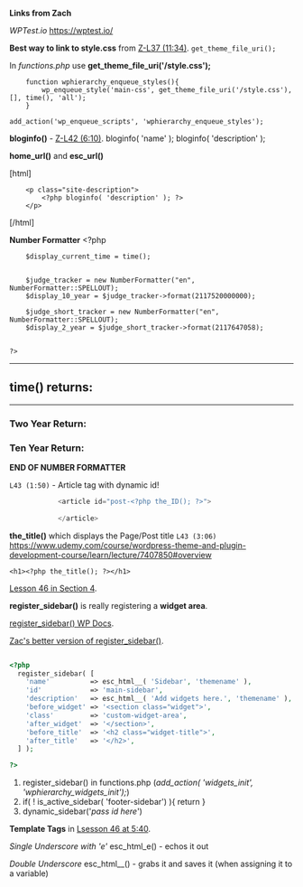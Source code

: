 

**Links from Zach**

_WPTest.io_ https://wptest.io/




**Best way to link to style.css** from [Z-L37 (11:34)](https://www.udemy.com/course/wordpress-theme-and-plugin-development-course/learn/lecture/7407830#overview).
`get_theme_file_uri();`

In _functions.php_ use **get_theme_file_uri('/style.css');**
```
    function wphierarchy_enqueue_styles(){
        wp_enqueue_style('main-css', get_theme_file_uri('/style.css'), [], time(), 'all');
    }

add_action('wp_enqueue_scripts', 'wphierarchy_enqueue_styles');

```


**bloginfo()**  - [Z-L42 (6:10)](https://www.udemy.com/course/wordpress-theme-and-plugin-development-course/learn/lecture/7407846#overview).
bloginfo( 'name' );
bloginfo( 'description' );

**home_url()** and **esc_url()**

[html]
        <p class="site-title">
            <a href="<?php echo esc_url( home_url( '/' ) ); ?>" rel="home"> <!--L42 (6:10) rel=home accessibility reasons -->
                <?php bloginfo( 'name' ); ?>
            </a>
        </p>
        
        <p class="site-description">
            <?php bloginfo( 'description' ); ?>
        </p>

[/html]


**Number Formatter**
    <?php
    
        $display_current_time = time(); 
        
    
        $judge_tracker = new NumberFormatter("en", NumberFormatter::SPELLOUT);
        $display_10_year = $judge_tracker->format(2117520000000);
        
        $judge_short_tracker = new NumberFormatter("en", NumberFormatter::SPELLOUT);
        $display_2_year = $judge_short_tracker->format(2117647058);
        
    
    ?>
    
<hr>    
    <h2>time() returns: <?php echo $display_current_time; ?></h2>
    
<hr>
    <h3>Two Year Return: <?php echo $display_2_year; ?></h3>
    <h3>Ten Year Return: <?php echo $display_10_year; ?></h3>

**END OF NUMBER FORMATTER**


`L43 (1:50)` - Article tag with dynamic id!

```php
            <article id="post-<?php the_ID(); ?>">
                
            </article>

```


**the_title()** which displays the Page/Post title
`L43 (3:06)` https://www.udemy.com/course/wordpress-theme-and-plugin-development-course/learn/lecture/7407850#overview

`<h1><?php the_title(); ?></h1>`



[Lesson 46 in Section 4](https://www.udemy.com/course/wordpress-theme-and-plugin-development-course/learn/lecture/7407858#overview).

**register_sidebar()** is really registering a **widget area**. 

[register_sidebar() WP Docs](https://developer.wordpress.org/reference/functions/register_sidebar/).

[Zac's better version of register_sidebar()](https://gist.github.com/zgordon/c78b35b91b363624e08ccecf151b841b).

```php

<?php
  register_sidebar( [
    'name'          => esc_html__( 'Sidebar', 'themename' ),
    'id'            => 'main-sidebar',
    'description'   => esc_html__( 'Add widgets here.', 'themename' ),
    'before_widget' => '<section class="widget">',
    'class'         => 'custom-widget-area',
    'after_widget'  => '</section>',
    'before_title'  => '<h2 class="widget-title">',
    'after_title'   => '</h2>',
  ] );

?>

```

1. register_sidebar() in functions.php (_add_action( 'widgets_init', 'wphierarchy_widgets_init');_)
2. if( ! is_active_sidebar( 'footer-sidebar') ){ return }
3. dynamic_sidebar('_pass id here_')




**Template Tags** in [Lsesson 46 at 5:40](https://www.udemy.com/course/wordpress-theme-and-plugin-development-course/learn/lecture/7407858#overview).

_Single Underscore with 'e'_
esc_html_e() - echos it out

_Double Underscore_
esc_html__() - grabs it and saves it (when assigning it to a variable)

